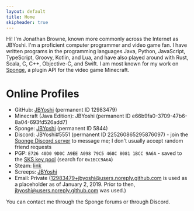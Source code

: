```yaml
---
layout: default
title: Home
skipheader: true
---
```


Hi! I'm Jonathan Browne, known more commonly across the Internet as JBYoshi. I'm a proficient computer programmer and video game fan. I have written programs in the programming languages Java, Python, JavaScript, TypeScript, Groovy, Kotlin, and Lua, and have also played around with Rust, Scala, C, C++, Objective-C, and Swift. I am most known for my work on [Sponge](https://www.spongepowered.org), a plugin API for the video game Minecraft.

# Online Profiles

- GitHub: [JBYoshi](https://github.com/JBYoshi) (permanent ID 12983479)
- Minecraft (Java Edition): JBYoshi (permanent ID e66b9fa0-3709-47b6-8a04-693fd526add7)
- Sponge: [JBYoshi](https://forums.spongepowered.org/u/JBYoshi) (permanent ID 5844)
- Discord: JBYoshi#5551 (permanent ID 225260865295876097) - join the [Sponge Discord server](https://www.spongepowered.org/chat) to message me; I don't usually accept random friend requests
- PGP: `E726 40D0 9D0C A9EE A098 79C5 468C 8081 1BCC 9A6A` - saved to the [SKS key pool](https://sks-keyservers.net) (search for `0x1BCC9A6A`)
- Steam: [link](https://steamcommunity.com/profiles/76561194504664850)
- Screeps: [JBYoshi](https://screeps.com/a/#!/profile/JBYoshi)
- Email: Private (12983479+jbyoshi@users.noreply.github.com is used as a placeholder as of January 2, 2019. Prior to then, jbyoshi@users.noreply.github.com was used.)

You can contact me through the Sponge forums or through Discord.
